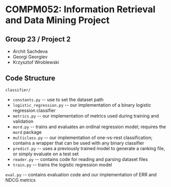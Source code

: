 # COMPM052: Information Retrieval and Data Mining Project

## Group 23 / Project 2
* Archit Sachdeva
* Georgi Georgiev
* Krzysztof Wroblewski

## Code Structure
`classifier/`
- `constants.py` -- use to set the dataset path
- `logistic_regression.py` -- our implementation of a binary logistic regression classifier
- `metrics.py` -- our implementation of metrics used during training and validation
- `mord.py` -- trains and evaluates an ordinal regression model; requires the `mord` package
- `multiclass.py` -- our implementation of one-vs-rest classification; contains a wrapper that can be used with any binary classifier
- `predict.py` -- uses a previously trained model to generate a ranking file, or simply evaluate on a test set
- `reader.py` -- contains code for reading and parsing dataset files
- `train.py` -- trains the logistic regression model

`eval.py` -- contains evaluation code and our implementation of ERR and NDCG metrics
